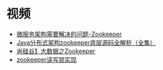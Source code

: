 







# 视频
* [微服务架构需要解决的问题-Zookeeper](https://www.bilibili.com/video/av65833021?p=2)
* [Java分布式架构zookeeper底层源码全解析（全集）](https://www.bilibili.com/video/av59755888/?spm_id_from=333.788.videocard.17)
* [尚硅谷】大数据之Zookeeper](https://www.bilibili.com/video/av31971404?from=search&seid=8155618847316669100)
* [zookeeper读写锁实现](https://www.bilibili.com/video/av73040190?from=search&seid=11244131792888282581)
